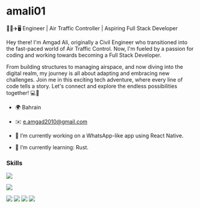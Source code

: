 # amali01

👷‍♂️✈️🖥️ Engineer | Air Traffic Controller | Aspiring Full Stack Developer

Hey there! I'm Amgad Ali, originally a Civil Engineer who transitioned into the fast-paced world of Air Traffic Control. Now, I'm fueled by a passion for coding and working towards becoming a Full Stack Developer.

From building structures to managing airspace, and now diving into the digital realm, my journey is all about adapting and embracing new challenges. Join me in this exciting tech adventure, where every line of code tells a story. Let's connect and explore the endless possibilities together! 💻🚀

* 🌍  Bahrain
* ✉️  [e.amgad2010@gmail.com](mailto:e.amgad2010@gmail.com)

* 🔭 I’m currently working on a WhatsApp-like app using React Native. 
* 🌱 I’m currently learning: Rust.



### Skills

<p align="left">


  <a href="https://skillicons.dev">
    <img src="https://skillicons.dev/icons?i=go,rust,py,html,css,tailwind,js,ts,nodejs,react,angular,nestjs,nextjs,solidjs,vite,postgres,sqlite,docker,graphql,matlab,figma,gcp,stackoverflow,linux,ubuntu,windows,git,github,bash,yarn,npm,notion,vscode,wordpress,postman&perline=12" />
  </a>
</p>

 ![](http://github-profile-summary-cards.vercel.app/api/cards/profile-details?username=amali01&theme=nord_dark) 
 
 ![](http://github-profile-summary-cards.vercel.app/api/cards/repos-per-language?username=amali01&theme=nord_dark) 
 ![](http://github-profile-summary-cards.vercel.app/api/cards/most-commit-language?username=amali01&theme=nord_dark) 
  ![](http://github-profile-summary-cards.vercel.app/api/cards/stats?username=amali01&theme=nord_dark) 
   ![](http://github-profile-summary-cards.vercel.app/api/cards/productive-time?username=amali01&theme=nord_dark&utcOffset=8) 
